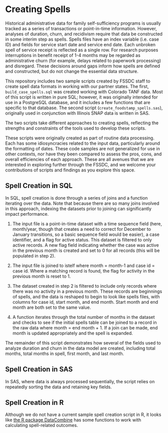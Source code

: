 # Creating Spells

Historical administrative data for family self-sufficiency programs is usually tracked as a series of transactions or point-in-time information.
However, analyses of duration, churn, and recidivism require that data be constructed in some interim step as spells. Spells files have an index variable
(i.e. case ID) and fields for service start date and service end date. Each unbroken spell of service receipt is reflected as a single row. For research
purposes interruptions in benefit receipt of 1-4 months may be regarded as administrative churn (for example, delays related to paperwork processing) and 
disregard. These decisions around gaps inform how spells are defined and constructed, but do not change the essential data structure.

This repository includes two sample scripts created by FSSDC staff to create spell data formats in working with our partner states.  The first, `build_case_spells.sql` 
was created working with Colorado TANF data. Most of this script is written in pure SQL; however, it was originally intended for use in a PostgreSQL database, 
and it includes a few functions that are specific to that database. The second script (`create_foodstamp_spells.sas`), originally used in conjunction with Illinois 
SNAP data is written in SAS.

The two scripts take different approaches to creating spells, reflecting the strengths and constraints of the tools used to develop these scripts.

These scripts were originally created as part of routine data processing. Each has some idiosyncracies related to the input data, particularly around the formatting of dates.
These code samples are not generalized for use in other contexts, nor have they been compared to assess the pros, cons, and overall efficiencies of each approach. These
are all avenues that we are interested in exploring further through the FSSDC, and we welcome your contributions of scripts and findings as you explore this space.

Spell Creation in SQL
---------------------

In SQL, spell creation is done through a series of joins and a function iterating over the data.  Note that because there are so many joins involved in this
approach, indexing the datasets prior to joining can significantly impact performance.

1. The input file is a point-in-time dataset with a time sequence field (here, month/year, though that creates a need to correct for December to January transitions, 
so a basic sequence field would be easier), a case identifier, and a flag for active status.  This dataset is filtered to only active records.  A new flag field
indicating whether the case was active in the previous month is created and set to 0 for all records (this will be populated in step 2).

2. The input file is joined to istelf where month = month-1 and case id = case id.  Where a matching record is found, the flag for activity in the previous month is reset
to 1.

3. The dataset created in step 2 is filtered to include only records where there was no activity in a previous month.  These records are beginnings of spells, and the data
is reshaped to begin to look like spells files, with columns for case id, start month, and end month.  Start month and end month are both set to the same value.

4. A function iterates through the total number of months in the dataset and checks to see if the initial spells table can be joined to a record in the raw data where 
month = end month + 1.  If a join can be made, end month is updated appropriately and the spell is expanded.

The remainder of this script demonstrates how several of the fields used to analyze duration and churn in the data model are created, including total months, 
total months in spell, first month, and last month.

Spell Creation in SAS
---------------------

In SAS, where data is always processed sequentially, the script relies on repeatedly sorting the data and retaining key fields. 

Spell Creation in R
-------------------

Although we do not have a current sample spell creation script in R, it looks like [the R package DataCombine](https://cran.r-project.org/web/packages/DataCombine/DataCombine.pdf) has some 
functions to work with calculating spell-related outcomes.